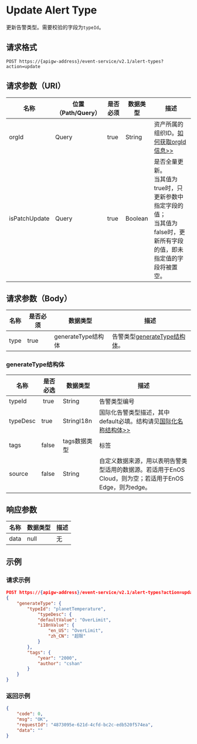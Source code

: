 # Update Alert Type

更新告警类型。需要校验的字段为`typeId`。

## 请求格式

```
POST https://{apigw-address}/event-service/v2.1/alert-types?action=update
```

## 请求参数（URI）

| 名称          | 位置（Path/Query） | 是否必须 | 数据类型 | 描述      |
|---------------|------------------|----------|-----------|--------------|
| orgId         | Query            | true     | String    | 资产所属的组织ID。[如何获取orgId信息>>](/docs/api/zh_CN/2.0.9/api_faqs#id-orgid-orgid)|
|isPatchUpdate	 | Query      | true |  Boolean  | 是否全量更新。<br>当其值为true时，只更新参数中指定字段的值；<br>当其值为false时，更新所有字段的值，即未指定值的字段将被置空。|


## 请求参数（Body）
| 名称 | 是否必须 | 数据类型 | 描述 |
|------|-----------------|-----------|-------------|
| type          | true    | generateType结构体    | 告警类型[generateType结构体](update_alert_type#generatetype-generatetype)。 |



### generateType结构体 <generatetype>

| 名称| 是否必选| 数据类型| 描述                        |
|----------|--------------|--------------|-------------------------------------|
| typeId   |  true        | String       | 告警类型编号|
| typeDesc | true         | StringI18n   | 国际化告警类型描述，其中default必填。结构请见[国际化名称结构体>>](/docs/api/zh_CN/2.0.9/api_faqs.html#id3)|
| tags     | false        | tags数据类型 | 标签 |
| source  | false | String |自定义数据来源，用以表明告警类型适用的数据源。若适用于EnOS Cloud，则为空；若适用于EnOS Edge，则为edge。|


## 响应参数

| 名称  | 数据类型      | 描述               |
|-------|----------------|---------------------------|
| data |  null |  无 |



## 示例

### 请求示例

```json
POST https://{apigw-address}/event-service/v2.1/alert-types?action=update&orgId=1c499110e8800000&isPatchUpdate=false
{
	"generateType": {
		"typeId": "planetTemperature",
 	        "typeDesc": {
			"defaultValue": "OverLimit",
			"i18nValue": {
				"en_US": "OverLimit",
				"zh_CN": "超限"
			}
		},
		"tags": {
			"year": "2000",
			"author": "cshan"
		}
	}
}
```

### 返回示例

```json
{
	"code": 0,
	"msg": "OK",
	"requestId": "4873095e-621d-4cfd-bc2c-edb520f574ea",
	"data": ""
}
```
